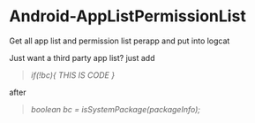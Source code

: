 # Android-AppListPermissionList
Get all app list and permission list perapp and put into logcat


Just want a third party app list? just add
> *if(!bc){ THIS IS CODE }*

after

> *boolean bc = isSystemPackage(packageInfo);*
